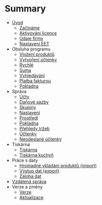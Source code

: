 # Summary

* [Úvod](README.md)
  * [Začínáme](start.md)
  * [Aktivování licence](license.md)
  * [Údaje firmy](company.md)
  * [Nastavení EET](companyEET.md)
* Obsluha programu
  * [Vložení produktů](products.md)
  * [Vytvoření účtenky](firstreceipt.md)
  * [Rychlé](quick.md)
  * [Suma](sum.md)
  * [Vyhledávání](finder.md)
  * [Platba fakturou](invoice.md)
  * [Pokladna](cashregister.md)
* Správa
   * [Účty](settings_accounts.md)
   * [Daňové sazby](settings_taxesrates.md)
   * [Skupiny](settings_groups.md)
   * [Nastavení](settings_settings.md)
   * [Prostředí](settings_environment.md)
   * [Pokladna](settings_cashregister.md)
   * [Přehledy tržeb](settings_reports.md)
   * [Účtenky](settings_receipts.md)
   * [Neodeslané účtenky](settings_unsentReceipts.md)
* Tiskárna
  * [Tiskárna](printer.md)
  * [Tiskárna kuchyň](printerkitchen.md)
* Práce s daty
   * [Hromadné vkládání produktů (import)](data/import.md)
   * [Výstup dat (export)](data/export.md)
   * [Záloha dat](data/deposit.md)
* [Vzdálená správa](support/support.md)
* Verze a změny
   * [Verze](versions.md)
   * [Aktualizace](update.md)


